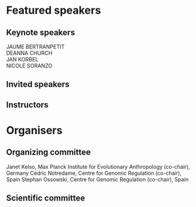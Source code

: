 # Featured speakers

## Keynote speakers

JAUME BERTRANPETIT  
DEANNA CHURCH  
JAN KORBEL  
NICOLE SORANZO


## Invited speakers


## Instructors


# Organisers


## Organizing committee

Janet Kelso, Max Planck Institute for Evolutionary Anthropology (co-chair), Germany
Cédric Notredame, Centre for Genomic Regulation (co-chair), Spain
Stephan Ossowski, Centre for Genomic Regulation (co-chair), Spain


## Scientific committee
